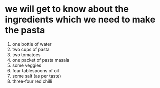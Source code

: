 # we will get to know about the ingredients which we need to make the pasta
1. one bottle of water 
2. two cups of pasta 
3. two tomatoes
4. one packet of pasta masala 
5. some veggies 
6. four tablespoons of oil
7. some salt (as per taste)
8. three-four red chilli 